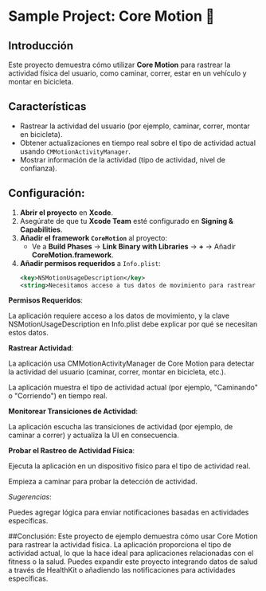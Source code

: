 
# Sample Project: Core Motion 🏃

## Introducción
Este proyecto demuestra cómo utilizar **Core Motion** para rastrear la actividad física del usuario, como caminar, correr, estar en un vehículo y montar en bicicleta.

## Características
- Rastrear la actividad del usuario (por ejemplo, caminar, correr, montar en bicicleta).
- Obtener actualizaciones en tiempo real sobre el tipo de actividad actual usando `CMMotionActivityManager`.
- Mostrar información de la actividad (tipo de actividad, nivel de confianza).

## Configuración:
1. **Abrir el proyecto** en **Xcode**.
2. Asegúrate de que tu **Xcode Team** esté configurado en **Signing & Capabilities**.
3. **Añadir el framework `CoreMotion`** al proyecto:
   - Ve a **Build Phases** → **Link Binary with Libraries** → **+** → Añadir **CoreMotion.framework**.
4. **Añadir permisos requeridos** a `Info.plist`:
   ```xml
   <key>NSMotionUsageDescription</key>
   <string>Necesitamos acceso a tus datos de movimiento para rastrear tu actividad física, como caminar y correr, para fines de fitness.</string>

**Permisos Requeridos**:

La aplicación requiere acceso a los datos de movimiento, y la clave NSMotionUsageDescription en Info.plist debe explicar por qué se necesitan estos datos.

**Rastrear Actividad**:

La aplicación usa CMMotionActivityManager de Core Motion para detectar la actividad del usuario (caminar, correr, montar en bicicleta, etc.).

La aplicación muestra el tipo de actividad actual (por ejemplo, "Caminando" o "Corriendo") en tiempo real.

**Monitorear Transiciones de Actividad**:

La aplicación escucha las transiciones de actividad (por ejemplo, de caminar a correr) y actualiza la UI en consecuencia.

**Probar el Rastreo de Actividad Física**:

Ejecuta la aplicación en un dispositivo físico para el tipo de actividad real.

Empieza a caminar para probar la detección de actividad.

*Sugerencias*:

Puedes agregar lógica para enviar notificaciones basadas en actividades específicas.

##Conclusión:
Este proyecto de ejemplo demuestra cómo usar Core Motion para rastrear la actividad física. La aplicación proporciona el tipo de actividad actual, lo que la hace ideal para aplicaciones relacionadas con el fitness o la salud. Puedes expandir este proyecto integrando datos de salud a través de HealthKit o añadiendo las notificaciones para actividades específicas.


